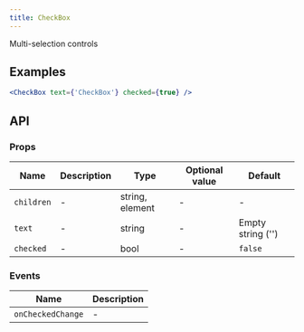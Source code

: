 ```yaml
---
title: CheckBox
---
```

Multi-selection controls

## Examples

```jsx
<CheckBox text={'CheckBox'} checked={true} />
```

## API

### Props
Name | Description | Type | Optional value | Default
--- | --- | --- | --- | ---
`children` | - | string, element | - | -
`text` | - | string | - | Empty string ('')
`checked` | - | bool | - | `false`

### Events
Name | Description
--- | ---
`onCheckedChange` | -
